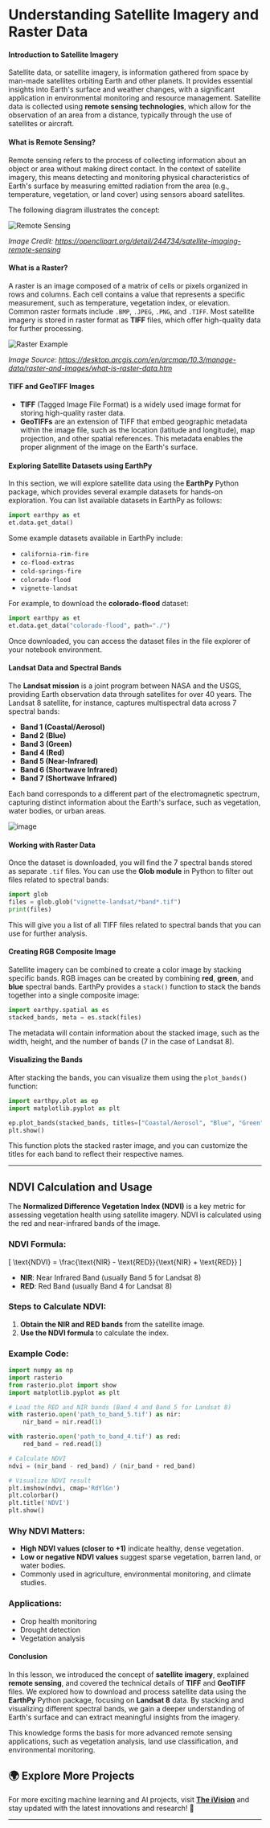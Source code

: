 # Understanding Satellite Imagery and Raster Data

#### **Introduction to Satellite Imagery**

Satellite data, or satellite imagery, is information gathered from space by man-made satellites orbiting Earth and other planets. It provides essential insights into Earth's surface and weather changes, with a significant application in environmental monitoring and resource management. Satellite data is collected using **remote sensing technologies**, which allow for the observation of an area from a distance, typically through the use of satellites or aircraft.

#### **What is Remote Sensing?**
Remote sensing refers to the process of collecting information about an object or area without making direct contact. In the context of satellite imagery, this means detecting and monitoring physical characteristics of Earth's surface by measuring emitted radiation from the area (e.g., temperature, vegetation, or land cover) using sensors aboard satellites.

The following diagram illustrates the concept:

![Remote Sensing](https://s3-whjr-v2-prod-bucket.whjr.online/whjr-v2-prod-bucket/a586ee36-d312-4e3d-bfce-47553f712154.svg)

*Image Credit: https://openclipart.org/detail/244734/satellite-imaging-remote-sensing*

#### **What is a Raster?**
A raster is an image composed of a matrix of cells or pixels organized in rows and columns. Each cell contains a value that represents a specific measurement, such as temperature, vegetation index, or elevation. Common raster formats include `.BMP`, `.JPEG`, `.PNG`, and `.TIFF`. Most satellite imagery is stored in raster format as **TIFF** files, which offer high-quality data for further processing.

![Raster Example](https://s3-whjr-v2-prod-bucket.whjr.online/whjr-v2-prod-bucket/a99d0d0e-7904-4dbd-82e4-3d2db4b025a0.png)

*Image Source: https://desktop.arcgis.com/en/arcmap/10.3/manage-data/raster-and-images/what-is-raster-data.htm*

#### **TIFF and GeoTIFF Images**
- **TIFF** (Tagged Image File Format) is a widely used image format for storing high-quality raster data.
- **GeoTIFFs** are an extension of TIFF that embed geographic metadata within the image file, such as the location (latitude and longitude), map projection, and other spatial references. This metadata enables the proper alignment of the image on the Earth's surface.

#### **Exploring Satellite Datasets using EarthPy**
In this section, we will explore satellite data using the **EarthPy** Python package, which provides several example datasets for hands-on exploration. You can list available datasets in EarthPy as follows:

```python
import earthpy as et
et.data.get_data()
```

Some example datasets available in EarthPy include:
- `california-rim-fire`
- `co-flood-extras`
- `cold-springs-fire`
- `colorado-flood`
- `vignette-landsat`

For example, to download the **colorado-flood** dataset:
```python
import earthpy as et
et.data.get_data("colorado-flood", path="./")
```

Once downloaded, you can access the dataset files in the file explorer of your notebook environment.

#### **Landsat Data and Spectral Bands**
The **Landsat mission** is a joint program between NASA and the USGS, providing Earth observation data through satellites for over 40 years. The Landsat 8 satellite, for instance, captures multispectral data across 7 spectral bands:

- **Band 1 (Coastal/Aerosol)**
- **Band 2 (Blue)**
- **Band 3 (Green)**
- **Band 4 (Red)**
- **Band 5 (Near-Infrared)**
- **Band 6 (Shortwave Infrared)**
- **Band 7 (Shortwave Infrared)**

Each band corresponds to a different part of the electromagnetic spectrum, capturing distinct information about the Earth's surface, such as vegetation, water bodies, or urban areas.

![image](https://github.com/user-attachments/assets/60fd89d3-70ed-49d6-b72c-416b739bd813)


#### **Working with Raster Data**
Once the dataset is downloaded, you will find the 7 spectral bands stored as separate `.tif` files. You can use the **Glob module** in Python to filter out files related to spectral bands:

```python
import glob
files = glob.glob("vignette-landsat/*band*.tif")
print(files)
```

This will give you a list of all TIFF files related to spectral bands that you can use for further analysis.

#### **Creating RGB Composite Image**
Satellite imagery can be combined to create a color image by stacking specific bands. RGB images can be created by combining **red**, **green**, and **blue** spectral bands. EarthPy provides a `stack()` function to stack the bands together into a single composite image:

```python
import earthpy.spatial as es
stacked_bands, meta = es.stack(files)
```

The metadata will contain information about the stacked image, such as the width, height, and the number of bands (7 in the case of Landsat 8).

#### **Visualizing the Bands**
After stacking the bands, you can visualize them using the `plot_bands()` function:

```python
import earthpy.plot as ep
import matplotlib.pyplot as plt

ep.plot_bands(stacked_bands, titles=["Coastal/Aerosol", "Blue", "Green", "Red", "Near-Infrared", "Shortwave Infrared 1", "Shortwave Infrared 2"])
plt.show()
```

This function plots the stacked raster image, and you can customize the titles for each band to reflect their respective names.


---

## NDVI Calculation and Usage

The **Normalized Difference Vegetation Index (NDVI)** is a key metric for assessing vegetation health using satellite imagery. NDVI is calculated using the red and near-infrared bands of the image.

### NDVI Formula:
\[
\text{NDVI} = \frac{\text{NIR} - \text{RED}}{\text{NIR} + \text{RED}}
\]
- **NIR**: Near Infrared Band (usually Band 5 for Landsat 8)
- **RED**: Red Band (usually Band 4 for Landsat 8)

### Steps to Calculate NDVI:
1. **Obtain the NIR and RED bands** from the satellite image.
2. **Use the NDVI formula** to calculate the index.

### Example Code:
```python
import numpy as np
import rasterio
from rasterio.plot import show
import matplotlib.pyplot as plt

# Load the RED and NIR bands (Band 4 and Band 5 for Landsat 8)
with rasterio.open('path_to_band_5.tif') as nir:
    nir_band = nir.read(1)

with rasterio.open('path_to_band_4.tif') as red:
    red_band = red.read(1)

# Calculate NDVI
ndvi = (nir_band - red_band) / (nir_band + red_band)

# Visualize NDVI result
plt.imshow(ndvi, cmap='RdYlGn')
plt.colorbar()
plt.title('NDVI')
plt.show()
```

### Why NDVI Matters:
- **High NDVI values (closer to +1)** indicate healthy, dense vegetation.
- **Low or negative NDVI values** suggest sparse vegetation, barren land, or water bodies.
- Commonly used in agriculture, environmental monitoring, and climate studies.

### Applications:
- Crop health monitoring
- Drought detection
- Vegetation analysis



#### **Conclusion**
In this lesson, we introduced the concept of **satellite imagery**, explained **remote sensing**, and covered the technical details of **TIFF** and **GeoTIFF** files. We explored how to download and process satellite data using the **EarthPy** Python package, focusing on **Landsat 8** data. By stacking and visualizing different spectral bands, we gain a deeper understanding of Earth's surface and can extract meaningful insights from the imagery.

This knowledge forms the basis for more advanced remote sensing applications, such as vegetation analysis, land use classification, and environmental monitoring.

## 🌍 Explore More Projects  
For more exciting machine learning and AI projects, visit **[The iVision](https://theivision.wordpress.com/)** and stay updated with the latest innovations and research! 🚀  

---
